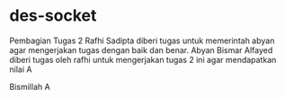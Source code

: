 # des-socket

Pembagian Tugas 2
Rafhi Sadipta diberi tugas untuk memerintah abyan agar mengerjakan tugas dengan baik dan benar.
Abyan Bismar Alfayed diberi tugas oleh rafhi untuk mengerjakan tugas 2 ini agar mendapatkan nilai A

Bismillah A
